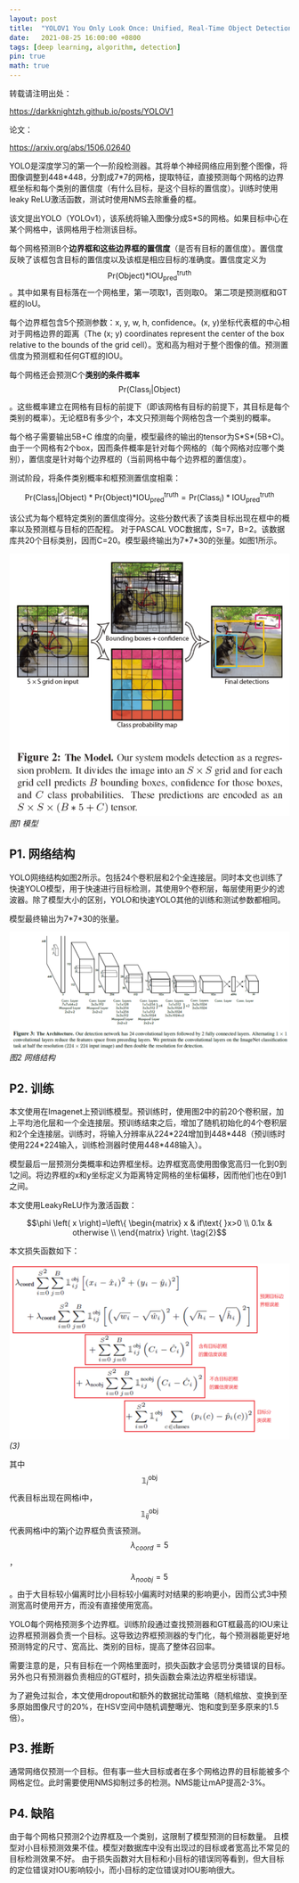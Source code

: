 ```yaml
---
layout: post
title:  "YOLOV1 You Only Look Once: Unified, Real-Time Object Detection"
date:   2021-08-25 16:00:00 +0800
tags: [deep learning, algorithm, detection]
pin: true
math: true
---
```


<style> h1 { border-bottom: none } </style>

转载请注明出处：

<https://darkknightzh.github.io/posts/YOLOV1>

论文：

<https://arxiv.org/abs/1506.02640>

YOLO是深度学习的第一个一阶段检测器。其将单个神经网络应用到整个图像，将图像调整到448\*448，分割成7\*7的网格，提取特征，直接预测每个网格的边界框坐标和每个类别的置信度（有什么目标，是这个目标的置信度）。训练时使用leaky ReLU激活函数，测试时使用NMS去除重叠的框。

该文提出YOLO（YOLOv1），该系统将输入图像分成S\*S的网格。如果目标中心在某个网格中，该网格用于检测该目标。

每个网格预测B个**边界框和这些边界框的置信度**（是否有目标的置信度）。置信度反映了该框包含目标的置信度以及该框是相应目标的准确度。置信度定义为
$$\text{Pr}\left( \text{Object} \right)\text{*IOU}_{\text{pred}}^{\text{truth}}$$
。其中如果有目标落在一个网格里，第一项取1，否则取0。 第二项是预测框和GT框的IoU。

每个边界框包含5个预测参数：x, y, w, h, confidence。(x, y)坐标代表框的中心相对于网格边界的距离（The (x; y) coordinates represent the center of the box relative to the bounds of the grid cell）。宽和高为相对于整个图像的值。预测置信度为预测框和任何GT框的IOU。

每个网格还会预测C个**类别的条件概率**
$$\text{Pr}\left( \text{Clas}{ {\text{s}}_{i}}\left| \text{Object} \right. \right)$$
。这些概率建立在网格有目标的前提下（即该网格有目标的前提下，其目标是每个类别的概率）。无论框B有多少个，本文只预测每个网格包含一个类别的概率。

每个格子需要输出5B+C 维度的向量，模型最终的输出的tensor为S\*S\*(5B+C)。由于一个网格有2个box，因而条件概率是针对每个网格的（每个网格对应哪个类别），置信度是针对每个边界框的（当前网格中每个边界框的置信度）。

测试阶段，将条件类别概率和框预测置信度相乘：

$$\text{Pr}\left( \text{Clas}{ {\text{s}}_{i}}\left| \text{Object} \right. \right)*\text{Pr}\left( \text{Object} \right)\text{*IOU}_{\text{pred}}^{\text{truth}}=\text{Pr}\left( \text{Clas}{ {\text{s}}_{i}} \right)*\text{IOU}_{\text{pred}}^{\text{truth}} \tag{1}$$

该公式为每个框特定类别的置信度得分。这些分数代表了该类目标出现在框中的概率以及预测框与目标的匹配程。
对于PASCAL VOC数据库，S=7，B=2。该数据库共20个目标类别，因而C=20。模型最终输出为7\*7\*30的张量。如图1所示。

![1](/assets/post/2021-08-25-YOLOV1/1model.png)
_图1 模型_

## P1. 网络结构

YOLO网络结构如图2所示。包括24个卷积层和2个全连接层。同时本文也训练了快速YOLO模型，用于快速进行目标检测，其使用9个卷积层，每层使用更少的滤波器。除了模型大小的区别，YOLO和快速YOLO其他的训练和测试参数都相同。

模型最终输出为7\*7\*30的张量。
 
![2](/assets/post/2021-08-25-YOLOV1/2architecture.png)
_图2 网络结构_

## P2. 训练

本文使用在Imagenet上预训练模型。预训练时，使用图2中的前20个卷积层，加上平均池化层和一个全连接层。预训练结束之后，增加了随机初始化的4个卷积层和2个全连接层。训练时，将输入分辨率从224\*224增加到448\*448（预训练时使用224\*224输入，训练检测器时使用448\*448输入）。

模型最后一层预测分类概率和边界框坐标。边界框宽高使用图像宽高归一化到0到1之间。将边界框的x和y坐标定义为距离特定网格的坐标偏移，因而他们也在0到1之间。

本文使用LeakyReLU作为激活函数：

$$\phi \left( x \right)=\left\{ \begin{matrix}
   x & if\text{ }x>0  \\
   0.1x & otherwise  \\
\end{matrix} \right. \tag{2}$$

本文损失函数如下：

![3](/assets/post/2021-08-25-YOLOV1/3loss.png)
_(3)_

其中
$$\mathbb{1}_{i}^{\text{obj}}$$
代表目标出现在网格i中，
$$\mathbb{1}_{ij}^{\text{obj}}$$
代表网格i中的第j个边界框负责该预测。
$${ {\lambda }_{coord}}=5$$
，
$${ {\lambda }_{noobj}}=5$$
。由于大目标较小偏离时比小目标较小偏离时对结果的影响更小，因而公式3中预测宽高时使用开方，而没有直接使用宽高。

YOLO每个网格预测多个边界框。训练阶段通过查找预测器和GT框最高的IOU来让边界框预测器负责一个目标。这导致边界框预测器的专门化，每个预测器能更好地预测特定的尺寸、宽高比、类别的目标，提高了整体召回率。

需要注意的是，只有目标在一个网格里面时，损失函数才会惩罚分类错误的目标。另外也只有预测器负责相应的GT框时，损失函数会乘法边界框坐标错误。

为了避免过拟合，本文使用dropout和额外的数据扰动策略（随机缩放、变换到至多原始图像尺寸的20%，在HSV空间中随机调整曝光、饱和度到至多原来的1.5倍）。

## P3. 推断

通常网络仅预测一个目标。但有事一些大目标或者在多个网格边界的目标能被多个网格定位。此时需要使用NMS抑制过多的检测。NMS能让mAP提高2-3%。

## P4. 缺陷

由于每个网格只预测2个边界框及一个类别，这限制了模型预测的目标数量。 且模型对小目标预测效果不佳。模型对数据库中没有出现过的目标或者宽高比不常见的目标检测效果不好。
由于损失函数对大目标和小目标的错误同等看到，但大目标的定位错误对IOU影响较小，而小目标的定位错误对IOU影响很大。
